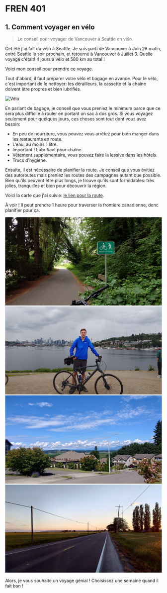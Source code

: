 # FREN 401

## 1. Comment voyager en vélo
> Le conseil pour voyager de Vancouver à Seattle en vélo.

Cet été j'ai fait du vélo à Seattle.
Je suis parti de Vancouver à Juin 28 matin, entré Seattle le soir prochain, et retourné à Vancouver à Juillet 3.
Quelle voyagé c'était! 4 jours à vélo et 580 km au total !

Voici mon conseil pour prendre ce voyage.

Tout d'abord, il faut préparer votre vélo et bagage en avance.
Pour le vélo, c'est important de le nettoyer: les dérailleurs, la cassette et la chaîne doivent être propres et bien lubrifiés.

![Vélo](./média/voyage-à-seattle/vélo.png)

En parlant de bagage, je conseil que vous preniez le minimum parce que ce sera plus difficile à rouler en portant un sac à dos gros.
Si vous voyagez seulement pour quelques jours, ces choses sont tout dont vous avez besoin:
- En peu de nourriture, vous pouvez vous arrêtez pour bien manger dans les restaurants en route.
- L'eau, au moins 1 litre.
- Important ! Lubrifiant pour chaîne.
- Vêtement supplémentaire, vous pouvez faire la lessive dans les hôtels.
- Trucs d'hygiène.

Ensuite, il est nécessaire de planifier la route.
Je conseil que vous évitiez des autoroutes mais preniez les routes des campagnes autant que possible.
Bien qu'ils peuvent être plus longs, je trouve qu'ils sont formidables: très jolies, tranquilles et bien pour découvrir la région.

Voici la carte que j'ai suivie: [le lien pour la route](https://ridewithgps.com/routes/10406269?lang=en).

À voir ! Il peut prendre 1 heure pour traverser la frontière canadienne, donc planifier pour ça.

![Vélo-1](./média/voyage-à-seattle/vélo-1.JPG)
![Vélo-2](./média/voyage-à-seattle/vélo-2.JPG)
![Vélo-3](./média/voyage-à-seattle/vélo-3.JPG)
![Vélo-4](./média/voyage-à-seattle/vélo-4.JPG)

Alors, je vous souhaite un voyage génial ! Choisissez une semaine quand il fait bon !

